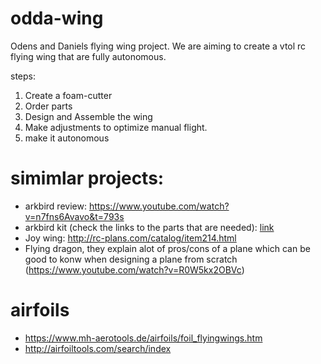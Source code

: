 # odda-wing
Odens and Daniels flying wing project.
We are aiming to create a vtol rc flying wing that are fully autonomous.


steps:
1. Create a foam-cutter
2. Order parts
3. Design and Assemble the wing
4. Make adjustments to optimize manual flight.
5. make it autonomous


# simimlar projects:
- arkbird review: https://www.youtube.com/watch?v=n7fns6Avavo&t=793s
- arkbird kit (check the links to the parts that are needed): [link](https://www.banggood.com/SN-860mm-Wingspan-VTOL-Vertical-Take-off-and-Landing-EPO-Delta-Wing-FPV-Aircraft-RC-Airplane-KIT-p-1786052.html?utm_source=googleshopping&utm_medium=cpc_organic&gmcCountry=SE&utm_content=minha&utm_campaign=minha-se-en-pc&currency=SEK&cur_warehouse=CN&createTmp=1&utm_source=googleshopping&utm_medium=cpc_pt&utm_content=meruem&utm_campaign=aceng-pmax-se-all-en-220402-meruem&ad_id=&gclid=Cj0KCQjw4uaUBhC8ARIsANUuDjUSXfkFFM_T0jsYFyI3ixws3wcq4f0IofTG4xO9PExy71X6qGn4D_AaAgj8EALw_wcB)
- Joy wing: http://rc-plans.com/catalog/item214.html
- Flying dragon, they explain alot of pros/cons of a plane which can be good to konw when designing a plane from scratch (https://www.youtube.com/watch?v=R0W5kx2OBVc)


# airfoils
- https://www.mh-aerotools.de/airfoils/foil_flyingwings.htm
- http://airfoiltools.com/search/index
